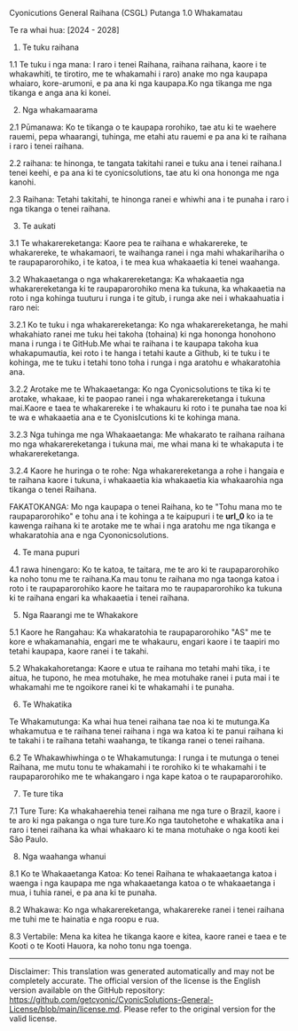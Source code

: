 Cyonicutions General Raihana (CSGL)
Putanga 1.0 Whakamatau

Te ra whai hua: [2024 - 2028]

1. Te tuku raihana

1.1 Te tuku i nga mana: I raro i tenei Raihana, raihana raihana, kaore i te whakawhiti, te tirotiro, me te whakamahi i raro) anake mo nga kaupapa whaiaro, kore-arumoni, e pa ana ki nga kaupapa.Ko nga tikanga me nga tikanga e anga ana ki konei.

2. Nga whakamaarama

2.1 Pūmanawa: Ko te tikanga o te kaupapa rorohiko, tae atu ki te waehere rauemi, pepa whaarangi, tuhinga, me etahi atu rauemi e pa ana ki te raihana i raro i tenei raihana.

2.2 raihana: te hinonga, te tangata takitahi ranei e tuku ana i tenei raihana.I tenei keehi, e pa ana ki te cyonicsolutions, tae atu ki ona hononga me nga kanohi.

2.3 Raihana: Tetahi takitahi, te hinonga ranei e whiwhi ana i te punaha i raro i nga tikanga o tenei raihana.

3. Te aukati

3.1 Te whakarereketanga: Kaore pea te raihana e whakarereke, te whakarereke, te whakamaori, te waihanga ranei i nga mahi whakarihariha o te raupaparorohiko, i te katoa, i te mea kua whakaaetia ki tenei waahanga.

3.2 Whakaaetanga o nga whakarereketanga: Ka whakaaetia nga whakarereketanga ki te raupaparorohiko mena ka tukuna, ka whakaaetia na roto i nga kohinga tuuturu i runga i te gitub, i runga ake nei i whakaahuatia i raro nei:

3.2.1 Ko te tuku i nga whakarereketanga: Ko nga whakarereketanga, he mahi whakahiato ranei me tuku hei takoha (tohaina) ki nga hononga honohono mana i runga i te GitHub.Me whai te raihana i te kaupapa takoha kua whakapumautia, kei roto i te hanga i tetahi kaute a Github, ki te tuku i te kohinga, me te tuku i tetahi tono toha i runga i nga aratohu e whakaratohia ana.

3.2.2 Arotake me te Whakaaetanga: Ko nga Cyonicsolutions te tika ki te arotake, whakaae, ki te paopao ranei i nga whakarereketanga i tukuna mai.Kaore e taea te whakarereke i te whakauru ki roto i te punaha tae noa ki te wa e whakaaetia ana e te CyonisIcutions ki te kohinga mana.

3.2.3 Nga tuhinga me nga Whakaaetanga: Me whakarato te raihana raihana mo nga whakarereketanga i tukuna mai, me whai mana ki te whakaputa i te whakarereketanga.

3.2.4 Kaore he huringa o te rohe: Nga whakarereketanga a rohe i hangaia e te raihana kaore i tukuna, i whakaaetia kia whakaaetia kia whakaarohia nga tikanga o tenei Raihana.

FAKATOKANGA: Mo nga kaupapa o tenei Raihana, ko te "Tohu mana mo te raupaparorohiko" e tohu ana i te kohinga a te kaipupuri i te __url_0__ ko ia te kawenga raihana ki te arotake me te whai i nga aratohu me nga tikanga e whakaratohia ana e nga Cyononicsolutions.

4. Te mana pupuri

4.1 rawa hinengaro: Ko te katoa, te taitara, me te aro ki te raupaparorohiko ka noho tonu me te raihana.Ka mau tonu te raihana mo nga taonga katoa i roto i te raupaparorohiko kaore he taitara mo te raupaparorohiko ka tukuna ki te raihana engari ka whakaaetia i tenei raihana.

5. Nga Raarangi me te Whakakore

5.1 Kaore he Rangahau: Ka whakaratohia te raupaparorohiko "AS" me te kore e whakamanahia, engari me te whakauru, engari kaore i te taapiri mo tetahi kaupapa, kaore ranei i te takahi.

5.2 Whakakahoretanga: Kaore e utua te raihana mo tetahi mahi tika, i te aitua, he tupono, he mea motuhake, he mea motuhake ranei i puta mai i te whakamahi me te ngoikore ranei ki te whakamahi i te punaha.

6. Te Whakatika

Te Whakamutunga: Ka whai hua tenei raihana tae noa ki te mutunga.Ka whakamutua e te raihana tenei raihana i nga wa katoa ki te panui raihana ki te takahi i te raihana tetahi waahanga, te tikanga ranei o tenei raihana.

6.2 Te Whakawhiwhinga o te Whakamutunga: I runga i te mutunga o tenei Raihana, me mutu tonu te whakamahi i te rorohiko ki te whakamahi i te raupaparorohiko me te whakangaro i nga kape katoa o te raupaparorohiko.

7. Te ture tika

7.1 Ture Ture: Ka whakahaerehia tenei raihana me nga ture o Brazil, kaore i te aro ki nga pakanga o nga ture ture.Ko nga tautohetohe e whakatika ana i raro i tenei raihana ka whai whakaaro ki te mana motuhake o nga kooti kei São Paulo.

8. Nga waahanga whanui

8.1 Ko te Whakaaetanga Katoa: Ko tenei Raihana te whakaaetanga katoa i waenga i nga kaupapa me nga whakaaetanga katoa o te whakaaetanga i mua, i tuhia ranei, e pa ana ki te punaha.

8.2 Whakawa: Ko nga whakarereketanga, whakarereke ranei i tenei raihana me tuhi me te hainatia e nga roopu e rua.

8.3 Vertabile: Mena ka kitea he tikanga kaore e kitea, kaore ranei e taea e te Kooti o te Kooti Hauora, ka noho tonu nga toenga.

---
Disclaimer: This translation was generated automatically and may not be completely accurate. The official version of the license is the English version available on the GitHub repository: https://github.com/getcyonic/CyonicSolutions-General-License/blob/main/license.md. Please refer to the original version for the valid license.